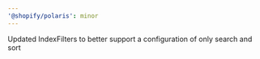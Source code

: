 ```yaml
---
'@shopify/polaris': minor
---
```


Updated IndexFilters to better support a configuration of only search and sort
